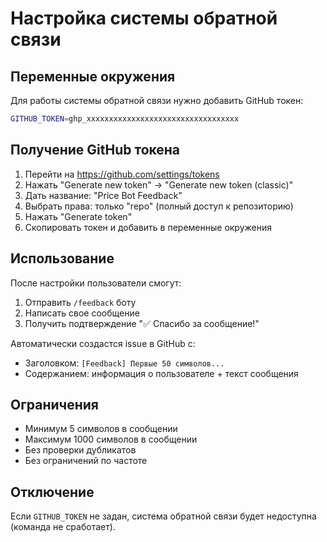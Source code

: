 # Настройка системы обратной связи

## Переменные окружения

Для работы системы обратной связи нужно добавить GitHub токен:

```bash
GITHUB_TOKEN=ghp_xxxxxxxxxxxxxxxxxxxxxxxxxxxxxxxxxx
```

## Получение GitHub токена

1. Перейти на https://github.com/settings/tokens
2. Нажать "Generate new token" → "Generate new token (classic)"
3. Дать название: "Price Bot Feedback"
4. Выбрать права: только "repo" (полный доступ к репозиторию)
5. Нажать "Generate token"
6. Скопировать токен и добавить в переменные окружения

## Использование

После настройки пользователи смогут:

1. Отправить `/feedback` боту
2. Написать свое сообщение
3. Получить подтверждение "✅ Спасибо за сообщение!"

Автоматически создастся issue в GitHub с:
- Заголовком: `[Feedback] Первые 50 символов...`
- Содержанием: информация о пользователе + текст сообщения

## Ограничения

- Минимум 5 символов в сообщении
- Максимум 1000 символов в сообщении  
- Без проверки дубликатов
- Без ограничений по частоте

## Отключение

Если `GITHUB_TOKEN` не задан, система обратной связи будет недоступна (команда не сработает).
